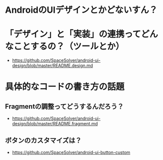 # AndroidのUIデザインとかどないすん？

# 「デザイン」と「実装」の連携ってどんなことするの？（ツールとか）

* https://github.com/SpaceSolver/android-ui-design/blob/master/README.design.md


# 具体的なコードの書き方の話題

## Fragmentの調整ってどうするんだろう？

* https://github.com/SpaceSolver/android-ui-design/blob/master/README.fragment.md

## ボタンのカスタマイズは？

* https://github.com/SpaceSolver/android-ui-button-custom

